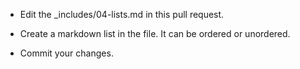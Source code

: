 - Edit the _includes/04-lists.md in this pull request.
* Create a markdown list in the file. It can be ordered or unordered.
- Commit your changes.
